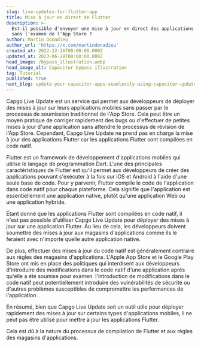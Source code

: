 ```yaml
---
slug: live-updates-for-flutter-app
title: Mise à jour en direct de Flutter
description: >-
  Est-il possible d'envoyer une mise à jour en direct des applications Flutter
  sans l'examen de l'App Store ?
author: Martin Donadieu
author_url: 'https://x.com/martindonadieu'
created_at: 2022-12-16T00:00:00.000Z
updated_at: 2023-06-29T00:00:00.000Z
head_image: /bypass_illustration.webp
head_image_alt: Capacitor bypass illustration
tag: Tutorial
published: true
next_blog: update-your-capacitor-apps-seamlessly-using-capacitor-updater
---
```


Capgo Live Update est un service qui permet aux développeurs de déployer des mises à jour sur leurs applications mobiles sans passer par le processus de soumission traditionnel de l'App Store. Cela peut être un moyen pratique de corriger rapidement des bugs ou d'effectuer de petites mises à jour d'une application sans attendre le processus de révision de l'App Store. Cependant, Capgo Live Update ne prend pas en charge la mise à jour des applications Flutter car les applications Flutter sont compilées en code natif.

Flutter est un framework de développement d'applications mobiles qui utilise le langage de programmation Dart. L'une des principales caractéristiques de Flutter est qu'il permet aux développeurs de créer des applications pouvant s'exécuter à la fois sur iOS et Android à l'aide d'une seule base de code. Pour y parvenir, Flutter compile le code de l'application dans code natif pour chaque plateforme. Cela signifie que l'application est essentiellement une application native, plutôt qu'une application Web ou une application hybride.

Étant donné que les applications Flutter sont compilées en code natif, il n'est pas possible d'utiliser Capgo Live Update pour déployer des mises à jour sur une application Flutter. Au lieu de cela, les développeurs doivent soumettre des mises à jour aux magasins d'applications comme ils le feraient avec n'importe quelle autre application native.

De plus, effectuer des mises à jour du code natif est généralement contraire aux règles des magasins d'applications. L'Apple App Store et le Google Play Store ont mis en place des politiques qui interdisent aux développeurs d'introduire des modifications dans le code natif d'une application après qu'elle a été soumise pour examen. l'introduction de modifications dans le code natif peut potentiellement introduire des vulnérabilités de sécurité ou d'autres problèmes susceptibles de compromettre les performances de l'application

En résumé, bien que Capgo Live Update soit un outil utile pour déployer rapidement des mises à jour sur certains types d'applications mobiles, il ne peut pas être utilisé pour mettre à jour les applications Flutter.

Cela est dû à la nature du processus de compilation de Flutter et aux règles des magasins d'applications.